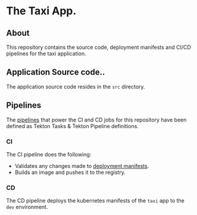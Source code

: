 # The Taxi App.

## About

This repository contains the source code, deployment manifests and CI/CD pipelines for the taxi application.

## Application Source code..

The application source code resides in the `src` directory.

## Pipelines

The [pipelines](../pipelines) that power the CI and CD jobs for this repository have been defined as Tekton Tasks & Tekton Pipeline definitions.

### CI

The CI pipeline does the following:

- Validates any changes made to [deployment manifests](../deploy).
- Builds an image and pushes it to the registry.

### CD

The CD pipeline deploys the kubernetes manifests of the `taxi` app to the `dev` environment.
